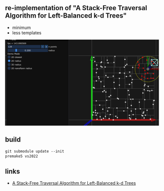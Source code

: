 ## re-implementation of "A Stack-Free Traversal Algorithm for Left-Balanced k-d Trees"
- minimum
- less templates

![demo](demo.gif)

## build

```
git submodule update --init
premake5 vs2022
```

## links
- [A Stack-Free Traversal Algorithm for Left-Balanced k-d Trees](https://jcgt.org/published/0014/01/03/)